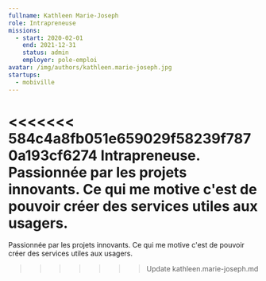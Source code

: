 ```yaml
---
fullname: Kathleen Marie-Joseph
role: Intrapreneuse
missions:
  - start: 2020-02-01
    end: 2021-12-31
    status: admin
    employer: pole-emploi
avatar: /img/authors/kathleen.marie-joseph.jpg
startups:
  - mobiville
---
```


<<<<<<< 584c4a8fb051e659029f58239f7870a193cf6274
Intrapreneuse. Passionnée par les projets innovants. Ce qui me motive c'est de pouvoir créer des services utiles aux usagers.
=======
Passionnée par les projets innovants. Ce qui me motive c'est de pouvoir créer des services utiles aux usagers.
>>>>>>> Update kathleen.marie-joseph.md
